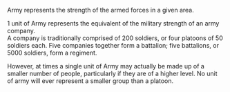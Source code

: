 Army represents the strength of the armed forces in a given area.

1 unit of Army represents the equivalent of the military strength of an army company.  
A company is traditionally comprised of 200 soldiers, or four platoons of 50 soldiers each.  Five companies together form a battalion; five battalions, or 5000 soldiers, form a regiment. 

However, at times a single unit of Army may actually be made up of a smaller number of people, particularly if they are of a higher level.  No unit of army will ever represent a smaller group than a platoon.
